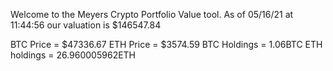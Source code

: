 Welcome to the Meyers Crypto Portfolio Value tool. 
As of 05/16/21 at 11:44:56 our valuation is $146547.84 

BTC Price = $47336.67
 ETH Price = $3574.59
BTC Holdings = 1.06BTC
 ETH holdings = 26.960005962ETH 
